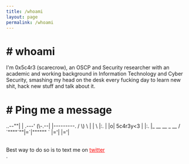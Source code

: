 ```yaml
---
title: /whoami
layout: page
permalink: /whoami
---
```

<h1><b># whoami</b></h1>
I'm 0x5c4r3 (scarecrow), an OSCP and Security researcher with an academic and working background in Information Technology and Cyber Security, smashing my head on the desk every fucking day to learn new shit, hack new stuff and talk about it.<br/>

<h1><b># Ping me a message</b></h1>
<p>
       ..--""|
       | .---'
 (\-.--| |---------.
/ \) \ | |          \
|:.  | |o| 5c4r3y<3  |
|:.  |_ __  __ _  __ /
`""""`""|=`|""""""  `
        |='|
        |='|
</p>
</br>
<div>Best way to do so is to text me on <a style="color:red;" href="https://twitter.com/iamscarecrow1">twitter</a></div>.
